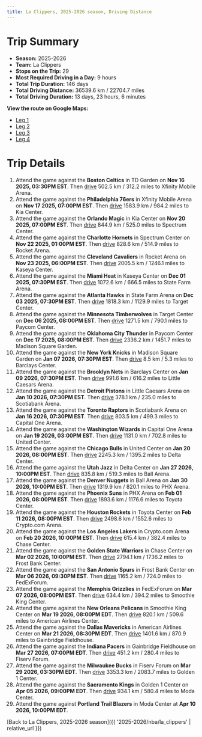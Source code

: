 ```yaml
---
title: La Clippers, 2025-2026 season, Driving Distance
---
```


# Trip Summary
- **Season:** 2025-2026
- **Team:** La Clippers
- **Stops on the Trip:** 29
- **Most Required Driving in a Day:** 9 hours
- **Total Trip Duration:** 146 days
- **Total Driving Distance:** 36539.6 km / 22704.7 miles
- **Total Driving Duration:** 13 days, 23 hours, 6 minutes

**View the route on Google Maps:**
- [Leg 1](https://www.google.com/maps/dir/TD+Garden+Boston+MA/Xfinity+Mobile+Arena+Philadelphia+PA/Kia+Center+Orlando+FL/Spectrum+Center+Charlotte+NC/Rocket+Arena+Cleveland+OH/Kaseya+Center+Miami+FL/State+Farm+Arena+Atlanta+GA/Target+Center+Minneapolis+MN/Paycom+Center+Oklahoma+City+OK/Madison+Square+Garden+New+York+NY)
- [Leg 2](https://www.google.com/maps/dir/Madison+Square+Garden+New+York+NY/Barclays+Center+Brooklyn+NY/Little+Caesars+Arena+Detroit+MI/Scotiabank+Arena+Toronto+ON/Capital+One+Arena+Washington+DC/United+Center+Chicago+IL/Delta+Center+Salt+Lake+City+UT/Ball+Arena+Denver+CO/PHX+Arena+Phoenix+AZ/Toyota+Center+Houston+TX)
- [Leg 3](https://www.google.com/maps/dir/Toyota+Center+Houston+TX/Crypto.com+Arena+Los+Angeles+CA/Chase+Center+San+Francisco+CA/Frost+Bank+Center+San+Antonio+TX/FedExForum+Memphis+TN/Smoothie+King+Center+New+Orleans+LA/American+Airlines+Center+Dallas+TX/Gainbridge+Fieldhouse+Indianapolis+IN/Fiserv+Forum+Milwaukee+WI/Golden+1+Center+Sacramento+CA)
- [Leg 4](https://www.google.com/maps/dir/Golden+1+Center+Sacramento+CA/Moda+Center+Portland+OR)

# Trip Details
1. Attend the game against the **Boston Celtics** in TD Garden on **Nov 16 2025, 03:30PM EST**. Then [drive](https://www.google.com/maps/dir/TD+Garden+Boston+MA/Xfinity+Mobile+Arena+Philadelphia+PA) 502.5 km / 312.2 miles to Xfinity Mobile Arena.
2. Attend the game against the **Philadelphia 76ers** in Xfinity Mobile Arena on **Nov 17 2025, 07:00PM EST**. Then [drive](https://www.google.com/maps/dir/Xfinity+Mobile+Arena+Philadelphia+PA/Kia+Center+Orlando+FL) 1583.9 km / 984.2 miles to Kia Center.
3. Attend the game against the **Orlando Magic** in Kia Center on **Nov 20 2025, 07:00PM EST**. Then [drive](https://www.google.com/maps/dir/Kia+Center+Orlando+FL/Spectrum+Center+Charlotte+NC) 844.9 km / 525.0 miles to Spectrum Center.
4. Attend the game against the **Charlotte Hornets** in Spectrum Center on **Nov 22 2025, 01:00PM EST**. Then [drive](https://www.google.com/maps/dir/Spectrum+Center+Charlotte+NC/Rocket+Arena+Cleveland+OH) 828.6 km / 514.9 miles to Rocket Arena.
5. Attend the game against the **Cleveland Cavaliers** in Rocket Arena on **Nov 23 2025, 06:00PM EST**. Then [drive](https://www.google.com/maps/dir/Rocket+Arena+Cleveland+OH/Kaseya+Center+Miami+FL) 2005.5 km / 1246.1 miles to Kaseya Center.
6. Attend the game against the **Miami Heat** in Kaseya Center on **Dec 01 2025, 07:30PM EST**. Then [drive](https://www.google.com/maps/dir/Kaseya+Center+Miami+FL/State+Farm+Arena+Atlanta+GA) 1072.6 km / 666.5 miles to State Farm Arena.
7. Attend the game against the **Atlanta Hawks** in State Farm Arena on **Dec 03 2025, 07:30PM EST**. Then [drive](https://www.google.com/maps/dir/State+Farm+Arena+Atlanta+GA/Target+Center+Minneapolis+MN) 1818.3 km / 1129.9 miles to Target Center.
8. Attend the game against the **Minnesota Timberwolves** in Target Center on **Dec 06 2025, 08:00PM EST**. Then [drive](https://www.google.com/maps/dir/Target+Center+Minneapolis+MN/Paycom+Center+Oklahoma+City+OK) 1271.5 km / 790.1 miles to Paycom Center.
9. Attend the game against the **Oklahoma City Thunder** in Paycom Center on **Dec 17 2025, 08:00PM EST**. Then [drive](https://www.google.com/maps/dir/Paycom+Center+Oklahoma+City+OK/Madison+Square+Garden+New+York+NY) 2336.2 km / 1451.7 miles to Madison Square Garden.
10. Attend the game against the **New York Knicks** in Madison Square Garden on **Jan 07 2026, 07:30PM EST**. Then [drive](https://www.google.com/maps/dir/Madison+Square+Garden+New+York+NY/Barclays+Center+Brooklyn+NY) 8.5 km / 5.3 miles to Barclays Center.
11. Attend the game against the **Brooklyn Nets** in Barclays Center on **Jan 09 2026, 07:30PM EST**. Then [drive](https://www.google.com/maps/dir/Barclays+Center+Brooklyn+NY/Little+Caesars+Arena+Detroit+MI) 991.6 km / 616.2 miles to Little Caesars Arena.
12. Attend the game against the **Detroit Pistons** in Little Caesars Arena on **Jan 10 2026, 07:30PM EST**. Then [drive](https://www.google.com/maps/dir/Little+Caesars+Arena+Detroit+MI/Scotiabank+Arena+Toronto+ON) 378.1 km / 235.0 miles to Scotiabank Arena.
13. Attend the game against the **Toronto Raptors** in Scotiabank Arena on **Jan 16 2026, 07:30PM EST**. Then [drive](https://www.google.com/maps/dir/Scotiabank+Arena+Toronto+ON/Capital+One+Arena+Washington+DC) 803.5 km / 499.3 miles to Capital One Arena.
14. Attend the game against the **Washington Wizards** in Capital One Arena on **Jan 19 2026, 03:00PM EST**. Then [drive](https://www.google.com/maps/dir/Capital+One+Arena+Washington+DC/United+Center+Chicago+IL) 1131.0 km / 702.8 miles to United Center.
15. Attend the game against the **Chicago Bulls** in United Center on **Jan 20 2026, 08:00PM EST**. Then [drive](https://www.google.com/maps/dir/United+Center+Chicago+IL/Delta+Center+Salt+Lake+City+UT) 2245.3 km / 1395.2 miles to Delta Center.
16. Attend the game against the **Utah Jazz** in Delta Center on **Jan 27 2026, 10:00PM EST**. Then [drive](https://www.google.com/maps/dir/Delta+Center+Salt+Lake+City+UT/Ball+Arena+Denver+CO) 835.8 km / 519.3 miles to Ball Arena.
17. Attend the game against the **Denver Nuggets** in Ball Arena on **Jan 30 2026, 10:00PM EST**. Then [drive](https://www.google.com/maps/dir/Ball+Arena+Denver+CO/PHX+Arena+Phoenix+AZ) 1319.9 km / 820.1 miles to PHX Arena.
18. Attend the game against the **Phoenix Suns** in PHX Arena on **Feb 01 2026, 08:00PM EST**. Then [drive](https://www.google.com/maps/dir/PHX+Arena+Phoenix+AZ/Toyota+Center+Houston+TX) 1893.6 km / 1176.6 miles to Toyota Center.
19. Attend the game against the **Houston Rockets** in Toyota Center on **Feb 11 2026, 08:00PM EST**. Then [drive](https://www.google.com/maps/dir/Toyota+Center+Houston+TX/Crypto.com+Arena+Los+Angeles+CA) 2498.6 km / 1552.6 miles to Crypto.com Arena.
20. Attend the game against the **Los Angeles Lakers** in Crypto.com Arena on **Feb 20 2026, 10:00PM EST**. Then [drive](https://www.google.com/maps/dir/Crypto.com+Arena+Los+Angeles+CA/Chase+Center+San+Francisco+CA) 615.4 km / 382.4 miles to Chase Center.
21. Attend the game against the **Golden State Warriors** in Chase Center on **Mar 02 2026, 10:00PM EST**. Then [drive](https://www.google.com/maps/dir/Chase+Center+San+Francisco+CA/Frost+Bank+Center+San+Antonio+TX) 2794.1 km / 1736.2 miles to Frost Bank Center.
22. Attend the game against the **San Antonio Spurs** in Frost Bank Center on **Mar 06 2026, 09:30PM EST**. Then [drive](https://www.google.com/maps/dir/Frost+Bank+Center+San+Antonio+TX/FedExForum+Memphis+TN) 1165.2 km / 724.0 miles to FedExForum.
23. Attend the game against the **Memphis Grizzlies** in FedExForum on **Mar 07 2026, 08:00PM EST**. Then [drive](https://www.google.com/maps/dir/FedExForum+Memphis+TN/Smoothie+King+Center+New+Orleans+LA) 634.4 km / 394.2 miles to Smoothie King Center.
24. Attend the game against the **New Orleans Pelicans** in Smoothie King Center on **Mar 19 2026, 08:00PM EDT**. Then [drive](https://www.google.com/maps/dir/Smoothie+King+Center+New+Orleans+LA/American+Airlines+Center+Dallas+TX) 820.1 km / 509.6 miles to American Airlines Center.
25. Attend the game against the **Dallas Mavericks** in American Airlines Center on **Mar 21 2026, 08:30PM EDT**. Then [drive](https://www.google.com/maps/dir/American+Airlines+Center+Dallas+TX/Gainbridge+Fieldhouse+Indianapolis+IN) 1401.6 km / 870.9 miles to Gainbridge Fieldhouse.
26. Attend the game against the **Indiana Pacers** in Gainbridge Fieldhouse on **Mar 27 2026, 07:00PM EDT**. Then [drive](https://www.google.com/maps/dir/Gainbridge+Fieldhouse+Indianapolis+IN/Fiserv+Forum+Milwaukee+WI) 451.2 km / 280.4 miles to Fiserv Forum.
27. Attend the game against the **Milwaukee Bucks** in Fiserv Forum on **Mar 29 2026, 03:30PM EDT**. Then [drive](https://www.google.com/maps/dir/Fiserv+Forum+Milwaukee+WI/Golden+1+Center+Sacramento+CA) 3353.3 km / 2083.7 miles to Golden 1 Center.
28. Attend the game against the **Sacramento Kings** in Golden 1 Center on **Apr 05 2026, 09:00PM EDT**. Then [drive](https://www.google.com/maps/dir/Golden+1+Center+Sacramento+CA/Moda+Center+Portland+OR) 934.1 km / 580.4 miles to Moda Center.
29. Attend the game against **Portland Trail Blazers** in Moda Center at **Apr 10 2026, 10:00PM EDT**.

[Back to La Clippers, 2025-2026 season]({{ '2025-2026/nba/la_clippers' | relative_url }})
